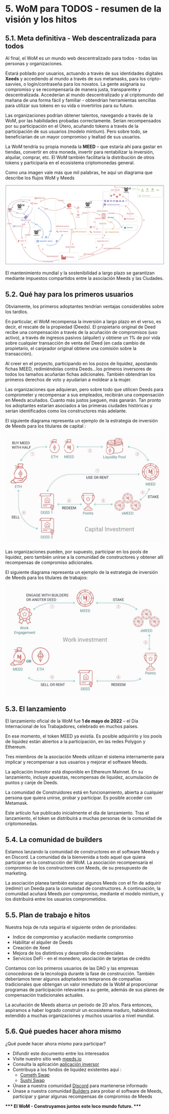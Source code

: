 # 5. WoM para TODOS - resumen de la visión y los hitos

## 5.1. Meta definitiva - Web descentralizada para todos

Al final, el WoM es un mundo web descentralizado para todos - todas las personas y organizaciones.

Estará poblado por usuarios, actuando a través de sus identidades digitales **Xeeds** y accediendo al mundo a través de sus metamasks, para los cripto-savvies, o login/contraseña para los novatos. La gente asignaría su compromiso y se recompensaría de manera justa, transparente y descentralizada. Accederían al mundo descentralizado y al criptomundo del mañana de una forma fácil y familiar - obtendrían herramientas sencillas para utilizar sus tokens en su vida o invertirlos para su futuro.

Las organizaciones podrían obtener talentos, navegando a través de la WoM, por las habilidades probadas correctamente. Serían recompensados por su participación en el Útero, acuñando tokens a través de la participación de sus usuarios (modelo mintium). Pero sobre todo, se beneficiarían de un mayor compromiso y lealtad de sus usuarios.

La WoM tendría su propia moneda la **MEED** – que estaría ahí para gastar en tiendas, convertir en otra moneda, invertir para rentabilizar la inversión, alquilar, comprar, etc. El WoM también facilitaría la distribución de otros tokens y participaría en el ecosistema criptomonedas general.

Como una imagen vale más que mil palabras, he aquí un diagrama que describe los flujos WoM y Meeds

![Flujos WoM y Meeds](en/img/wom-flows.png)

El mantenimiento mundial y la sostenibilidad a largo plazo se garantizan mediante impuestos compartidos entre la asociación Meeds y las Ciudades.

## 5.2. Qué hay para los primeros usuarios

Obviamente, los primeros adoptantes tendrían ventajas considerables sobre los tardíos.

En particular, el WoM recompensa la inversión a largo plazo en el verso, es decir, el rescate de la propiedad (Deeds). El propietario original de Deed recibe una compensación a través de la acuñación de compromisos (uso activo), a través de ingresos pasivos (alquiler) y obtiene un 1% de por vida sobre cualquier transacción de venta del Deed (en cada cambio de propietario, el canjeador original obtiene una comisión sobre la transacción).

Al creer en el proyecto, participando en los pozos de liquidez, apostando fichas MEED, redimiéndolas contra Deeds...los primeros inversores de todos los tamaños acuñarían fichas adicionales. También obtendrían los primeros derechos de voto y ayudarían a moldear a la mujer.

Las organizaciones que adquieran, pero sobre todo que utilicen Deeds para comprometer y recompensar a sus empleados, recibirán una compensación en Meeds acuñados. Cuanto más justos jueguen, más ganarán. Tan pronto los adoptantes estarían asociados a las primeras ciudades históricas y serían identificados como los constructores más adelante.

El siguiente diagrama representa un ejemplo de la estrategia de inversión de Meeds para los titulares de capital :

![Estrategia de inversión de Meeds para los titulares de capital](en/img/invest-capital.png)

Las organizaciones pueden, por supuesto, participar en los pools de liquidez, pero también unirse a la comunidad de constructores y obtener allí recompensas de compromiso adicionales.

El siguiente diagrama representa un ejemplo de la estrategia de inversión de Meeds para los titulares de trabajos:

![Estrategia de inversión de Meeds para los titulares de puestos de trabajo](en/img/invest-work.png)

## 5.3. El lanzamiento

El lanzamiento oficial de la WoM fue **1 de mayo de 2022** – el Día Internacional de los Trabajadores, celebrado en muchos países.

En ese momento, el token MEED ya existía. Es posible adquirirlo y los pools de liquidez están abiertos a la participación, en las redes Polygon y Ethereum.

Tres miembros de la asociación Meeds utilizan el sistema internamente para implicar y recompensar a sus usuarios y mejorar el software Meeds.

La aplicación Investor está disponible en Ethereum Mainnet. En su lanzamiento, incluye apuestas, recompensas de liquidez, acumulación de puntos y canje de Deeds.

La comunidad de Construidores está en funcionamiento, abierta a cualquier persona que quiera unirse, probar y participar. Es posible acceder con Metamask.

Este artículo fue publicado inicialmente el día de lanzamiento. Tras el lanzamiento, el token se distribuirá a muchas personas de la comunidad de criptomonedas.

## 5.4. La comunidad de builders

Estamos lanzando la comunidad de constructores en el software Meeds y en Discord. La comunidad da la bienvenida a todo aquel que quiera participar en la construcción del WoM. La asociación recompensaría el compromiso de los constructores con Meeds, de su presupuesto de marketing.

La asociación planea también estacar algunos Meeds con el fin de adquirir (redimir) un Deeda para la comunidad de constructores. A continuación, la comunidad acuñará Meeds por compromiso, mediante el modelo mintium, y los distribuirá entre los usuarios comprometidos.

## 5.5. Plan de trabajo e hitos

Nuestra hoja de ruta seguiría el siguiente orden de prioridades:

- Indice de compromiso y acuñación mediante compromiso
- Habilitar el alquiler de Deeds
- Creación de Xeed
- Mejora de los distintivos y desarrollo de credenciales
- Servicios DeFi - en el monedero, asociación de tarjetas de crédito

Contamos con los primeros usuarios de las DAO y las empresas conocedoras de la tecnología durante la fase de construcción. También deberíamos tener algunos adoptadores tempranos de compañías tradicionales que obtengan un valor inmediato de la WoM al proporcionar programas de participación relevantes a su gente, además de sus planes de compensación tradicionales actuales.

La acuñación de Meeds abarca un período de 20 años. Para entonces, aspiramos a haber logrado construir un ecosistema maduro, habiéndonos extendido a muchas organizaciones y muchos usuarios a nivel mundial.

## 5.6. Qué puedes hacer ahora mismo

¿Qué puede hacer ahora mismo para participar?

- Difundir este documento entre los interesados
- Visite nuestro sitio web [meeds.io](https://www.meeds.io/)
- Consulta la aplicación [aplicación inversor](https://meeds.io/investors)
- Contribuya a los fondos de liquidez existentes aquí :
  - [Cometh Swap](https://swap.cometh.io/)
  - [Sushi Swap](https://sushi.com)
- Únase a nuestra comunidad [Discord](https://discord.com/invite/hAuADSq3) para mantenerse informado
- Únase a nuestra comunidad [Builders](https://meeds.io/builders) para probar el software de Meeds, participar y ganar algunas recompensas de compromiso de Meeds

**\*\*\* El WoM - Construyamos juntos este loco mundo futuro. \*\*\***